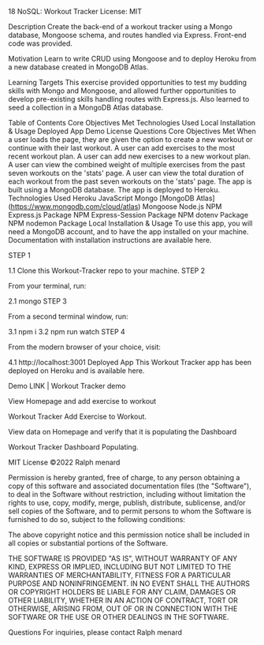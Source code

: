 18 NoSQL: Workout Tracker
License: MIT

Description
Create the back-end of a workout tracker using a Mongo database, Mongoose schema, and routes handled via Express. Front-end code was provided.

Motivation
Learn to write CRUD using Mongoose and to deploy Heroku from a new database created in MongoDB Atlas.

Learning Targets
This exercise provided opportunities to test my budding skills with Mongo and Mongoose, and allowed further opportunities to develop pre-existing skills handling routes with Express.js. Also learned to seed a collection in a MongoDB Atlas database.

Table of Contents
Core Objectives Met
Technologies Used
Local Installation & Usage
Deployed App
Demo
License
Questions
Core Objectives Met
When a user loads the page, they are given the option to create a new workout or continue with their last workout.
A user can add exercises to the most recent workout plan.
A user can add new exercises to a new workout plan.
A user can view the combined weight of multiple exercises from the past seven workouts on the 'stats' page.
A user can view the total duration of each workout from the past seven workouts on the 'stats' page.
The app is built using a MongoDB database.
The app is deployed to Heroku.
Technologies Used
Heroku
JavaScript
Mongo
[MongoDB Atlas] (https://www.mongodb.com/cloud/atlas)
Mongoose
Node.js
NPM Express.js Package
NPM Express-Session Package
NPM dotenv Package
NPM nodemon Package
Local Installation & Usage
To use this app, you will need a MongoDB account, and to have the app installed on your machine. Documentation with installation instructions are available here.

STEP 1

1.1 Clone this Workout-Tracker repo to your machine.
STEP 2

From your terminal, run:

2.1 mongo
STEP 3

From a second terminal window, run:

3.1 npm i
3.2 npm run watch
STEP 4

From the modern browser of your choice, visit:

4.1 http://localhost:3001
Deployed App
This Workout Tracker app has been deployed on Heroku and is available here.

Demo
LINK | Workout Tracker demo

View Homepage and add exercise to workout

Workout Tracker Add Exercise to Workout.

View data on Homepage and verify that it is populating the Dashboard

Workout Tracker Dashboard Populating.

MIT License
©2022 Ralph menard

Permission is hereby granted, free of charge, to any person obtaining a copy of this software and associated documentation files (the "Software"), to deal in the Software without restriction, including without limitation the rights to use, copy, modify, merge, publish, distribute, sublicense, and/or sell copies of the Software, and to permit persons to whom the Software is furnished to do so, subject to the following conditions:

The above copyright notice and this permission notice shall be included in all copies or substantial portions of the Software.

THE SOFTWARE IS PROVIDED "AS IS", WITHOUT WARRANTY OF ANY KIND, EXPRESS OR IMPLIED, INCLUDING BUT NOT LIMITED TO THE WARRANTIES OF MERCHANTABILITY, FITNESS FOR A PARTICULAR PURPOSE AND NONINFRINGEMENT. IN NO EVENT SHALL THE AUTHORS OR COPYRIGHT HOLDERS BE LIABLE FOR ANY CLAIM, DAMAGES OR OTHER LIABILITY, WHETHER IN AN ACTION OF CONTRACT, TORT OR OTHERWISE, ARISING FROM, OUT OF OR IN CONNECTION WITH THE SOFTWARE OR THE USE OR OTHER DEALINGS IN THE SOFTWARE.

Questions
For inquiries, please contact Ralph menard